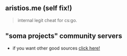 ## aristios.me (self fix!)
> internal legit cheat for cs:go.

## "soma projects" community servers

- if you want other good sources [click here!](https://discord.gg/np3qN9sjCb)
